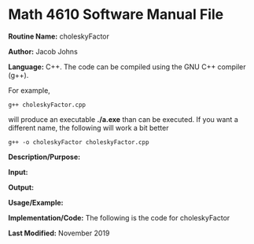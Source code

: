 # Math 4610 Software Manual File

**Routine Name:** choleskyFactor

**Author:** Jacob Johns

**Language:** C++. The code can be compiled using the GNU C++ compiler (g++).

For example,

    g++ choleskyFactor.cpp

will produce an executable **./a.exe** than can be executed. If you want a different name, the following will work a bit
better

    g++ -o choleskyFactor choleskyFactor.cpp

**Description/Purpose:** 

**Input:** 

**Output:** 

**Usage/Example:**



**Implementation/Code:** The following is the code for choleskyFactor



**Last Modified:** November 2019
